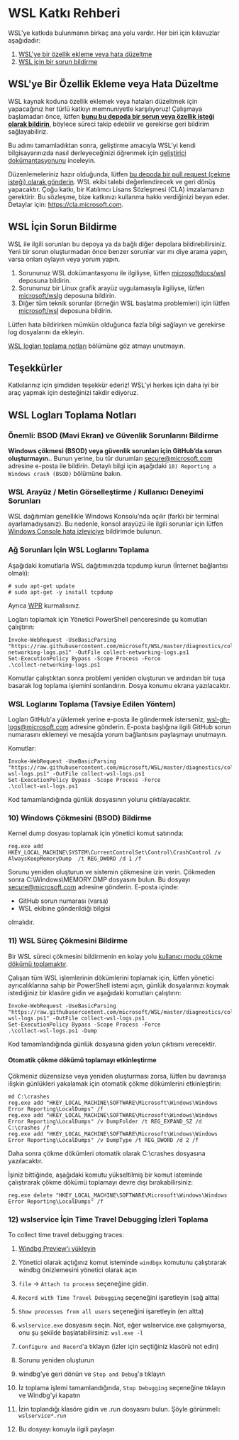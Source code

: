 # WSL Katkı Rehberi

WSL'ye katkıda bulunmanın birkaç ana yolu vardır. Her biri için kılavuzlar aşağıdadır:

1. [WSL'ye bir özellik ekleme veya hata düzeltme](#add-a-feature-or-bugfix-to-wsl)
2. [WSL için bir sorun bildirme](#file-a-wsl-issue)

## WSL'ye Bir Özellik Ekleme veya Hata Düzeltme

WSL kaynak koduna özellik eklemek veya hataları düzeltmek için yapacağınız her türlü katkıyı memnuniyetle karşılıyoruz! Çalışmaya başlamadan önce, lütfen **[bunu bu depoda bir sorun veya özellik isteği olarak bildirin](https://github.com/microsoft/WSL/issues)**, böylece süreci takip edebilir ve gerekirse geri bildirim sağlayabiliriz.

Bu adımı tamamladıktan sonra, geliştirme amacıyla WSL’yi kendi bilgisayarınızda nasıl derleyeceğinizi öğrenmek için [geliştirici dokümantasyonunu](./doc/docs/dev-loop.md) inceleyin.

Düzenlemeleriniz hazır olduğunda, lütfen [bu depoda bir pull request (çekme isteği) olarak gönderin](https://github.com/microsoft/WSL/pulls). WSL ekibi talebi değerlendirecek ve geri dönüş yapacaktır. Çoğu katkı, bir Katılımcı Lisans Sözleşmesi (CLA) imzalamanızı gerektirir. Bu sözleşme, bize katkınızı kullanma hakkı verdiğinizi beyan eder. Detaylar için: https://cla.microsoft.com.


## WSL İçin Sorun Bildirme

WSL ile ilgili sorunları bu depoya ya da bağlı diğer depolara bildirebilirsiniz. Yeni bir sorun oluşturmadan önce benzer sorunlar var mı diye arama yapın, varsa onları oylayın veya yorum yapın.

1. Sorununuz WSL dokümantasyonu ile ilgiliyse, lütfen [microsoftdocs/wsl](https://github.com/microsoftdocs/WSL/issues) deposuna bildirin.
2. Sorununuz bir Linux grafik arayüz uygulamasıyla ilgiliyse, lütfen [microsoft/wslg](https://github.com/microsoft/wslg/issues) deposuna bildirin.
3. Diğer tüm teknik sorunlar (örneğin WSL başlatma problemleri) için lütfen [microsoft/wsl](https://github.com/microsoft/WSL/issues) deposuna bildirin.


Lütfen hata bildirirken mümkün olduğunca fazla bilgi sağlayın ve gerekirse log dosyalarını da ekleyin.

[WSL logları toplama notları](#notes-for-collecting-wsl-logs) bölümüne göz atmayı unutmayın.

## Teşekkürler

Katkılarınız için şimdiden teşekkür ederiz! WSL’yi herkes için daha iyi bir araç yapmak için desteğinizi takdir ediyoruz.

## WSL Logları Toplama Notları

### Önemli: BSOD (Mavi Ekran) ve Güvenlik Sorunlarını Bildirme
**Windows çökmesi (BSOD) veya güvenlik sorunları için GitHub’da sorun oluşturmayın.**. Bunun yerine, bu tür durumları secure@microsoft.com adresine e-posta ile bildirin. Detaylı bilgi için aşağıdaki `10) Reporting a Windows crash (BSOD)` bölümüne bakın.

### WSL Arayüz / Metin Görselleştirme / Kullanıcı Deneyimi Sorunları
WSL dağıtımları genellikle Windows Konsolu’nda açılır (farklı bir terminal ayarlamadıysanız). Bu nedenle, konsol arayüzü ile ilgili sorunlar için lütfen [Windows Console hata izleyiciye](https://github.com/microsoft/console) bildirimde bulunun.

### Ağ Sorunları İçin WSL Loglarını Toplama

Aşağıdaki komutlarla WSL dağıtımınızda tcpdump kurun (İnternet bağlantısı olmalı):

```
# sudo apt-get update
# sudo apt-get -y install tcpdump
```

Ayrıca [WPR](https://learn.microsoft.com/windows-hardware/test/wpt/windows-performance-recorder) kurmalısınız.

Logları toplamak için Yönetici PowerShell penceresinde şu komutları çalıştırın:

```
Invoke-WebRequest -UseBasicParsing "https://raw.githubusercontent.com/microsoft/WSL/master/diagnostics/collect-networking-logs.ps1" -OutFile collect-networking-logs.ps1
Set-ExecutionPolicy Bypass -Scope Process -Force
.\collect-networking-logs.ps1
```
Komutlar çalıştıktan sonra problemi yeniden oluşturun ve ardından bir tuşa basarak log toplama işlemini sonlandırın. Dosya konumu ekrana yazılacaktır.

<!-- Preserving anchors -->
<div id="8-detailed-logs"></div>
<div id="9-networking-logs"></div>
<div id="8-collect-wsl-logs-recommended-method"></div>


### WSL Loglarını Toplama (Tavsiye Edilen Yöntem)

Logları GitHub'a yüklemek yerine e-posta ile göndermek isterseniz, wsl-gh-logs@microsoft.com adresine gönderin. E-posta başlığına ilgili GitHub sorun numarasını eklemeyi ve mesajda yorum bağlantısını paylaşmayı unutmayın.

Komutlar:

```
Invoke-WebRequest -UseBasicParsing "https://raw.githubusercontent.com/microsoft/WSL/master/diagnostics/collect-wsl-logs.ps1" -OutFile collect-wsl-logs.ps1
Set-ExecutionPolicy Bypass -Scope Process -Force
.\collect-wsl-logs.ps1
```
Kod tamamlandığında günlük dosyasının yolunu çıktılayacaktır.

### 10) Windows Çökmesini (BSOD) Bildirme

Kernel dump dosyası toplamak için yönetici komut satırında:

```
reg.exe add HKEY_LOCAL_MACHINE\SYSTEM\CurrentControlSet\Control\CrashControl /v AlwaysKeepMemoryDump  /t REG_DWORD /d 1 /f
```

Sorunu yeniden oluşturun ve sistemin çökmesine izin verin. Çökmeden sonra C:\Windows\MEMORY.DMP dosyasını bulun. Bu dosyayı secure@microsoft.com adresine gönderin. E-posta içinde:

- GitHub sorun numarası (varsa)
- WSL ekibine gönderildiği bilgisi

olmalıdır.

### 11) WSL Süreç Çökmesini Bildirme

Bir WSL süreci çökmesini bildirmenin en kolay yolu [kullanıcı modu çökme dökümü toplamaktır](https://learn.microsoft.com/windows/win32/wer/collecting-user-mode-dumps).

Çalışan tüm WSL işlemlerinin dökümlerini toplamak için, lütfen yönetici ayrıcalıklarına sahip bir PowerShell istemi açın, günlük dosyalarınızı koymak istediğiniz bir klasöre gidin ve aşağıdaki komutları çalıştırın: 

```
Invoke-WebRequest -UseBasicParsing "https://raw.githubusercontent.com/microsoft/WSL/master/diagnostics/collect-wsl-logs.ps1" -OutFile collect-wsl-logs.ps1
Set-ExecutionPolicy Bypass -Scope Process -Force
.\collect-wsl-logs.ps1 -Dump
```

Kod tamamlandığında günlük dosyasına giden yolun çıktısını verecektir.

#### Otomatik çökme dökümü toplamayı etkinleştirme

Çökmeniz düzensizse veya yeniden oluşturması zorsa, lütfen bu davranışa ilişkin günlükleri yakalamak için otomatik çökme dökümlerini etkinleştirin:

```
md C:\crashes
reg.exe add "HKEY_LOCAL_MACHINE\SOFTWARE\Microsoft\Windows\Windows Error Reporting\LocalDumps" /f
reg.exe add "HKEY_LOCAL_MACHINE\SOFTWARE\Microsoft\Windows\Windows Error Reporting\LocalDumps" /v DumpFolder /t REG_EXPAND_SZ /d C:\crashes /f
reg.exe add "HKEY_LOCAL_MACHINE\SOFTWARE\Microsoft\Windows\Windows Error Reporting\LocalDumps" /v DumpType /t REG_DWORD /d 2 /f
```

Daha sonra çökme dökümleri otomatik olarak C:\crashes dosyasına yazılacaktır.

İşiniz bittiğinde, aşağıdaki komutu yükseltilmiş bir komut isteminde çalıştırarak çökme dökümü toplamayı devre dışı bırakabilirsiniz:

```
reg.exe delete "HKEY_LOCAL_MACHINE\SOFTWARE\Microsoft\Windows\Windows Error Reporting\LocalDumps" /f
```

### 12) wslservice İçin Time Travel Debugging İzleri Toplama

To collect time travel debugging traces:

1) [Windbg Preview'ı yükleyin](https://apps.microsoft.com/store/detail/windbg-preview/9PGJGD53TN86?hl=en-us&gl=us&rtc=1)

2) Yönetici olarak açtığınız komut isteminde `windbgx` komutunu çalıştırarak windbg önizlemesini yönetici olarak açın

3) `file` -> `Attach to process` seçeneğine gidin.

4) `Record with Time Travel Debugging` seçeneğini işaretleyin (sağ altta)

4) `Show processes from all users` seçeneğini işaretleyin (en altta)

5) `wslservice.exe` dosyasını seçin. Not, eğer wslservice.exe çalışmıyorsa, onu şu şekilde başlatabilirsiniz: `wsl.exe -l`

6) `Configure and Record`'a tıklayın (izler için seçtiğiniz klasörü not edin)

7) Sorunu yeniden oluşturun

8) windbg'ye geri dönün ve `Stop and Debug`'a tıklayın

9) İz toplama işlemi tamamlandığında, `Stop Debugging` seçeneğine tıklayın ve Windbg'yi kapatın

10) İzin toplandığı klasöre gidin ve .run dosyasını bulun. Şöyle görünmeli: `wslservice*.run`

11) Bu dosyayı konuyla ilgili paylaşın
